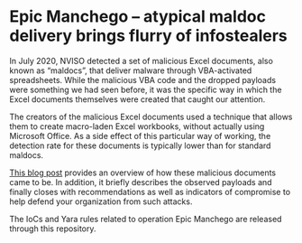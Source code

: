 # Epic Manchego – atypical maldoc delivery brings flurry of infostealers
In July 2020, NVISO detected a set of malicious Excel documents, also known as “maldocs”, that deliver malware through VBA-activated spreadsheets. While the malicious VBA code and the dropped payloads were something we had seen before, it was the specific way in which the Excel documents themselves were created that caught our attention.

The creators of the malicious Excel documents used a technique that allows them to create macro-laden Excel workbooks, without actually using Microsoft Office. As a side effect of this particular way of working, the detection rate for these documents is typically lower than for standard maldocs.

[This blog post](https://blog.nviso.eu/2020/09/01/epic-manchego-atypical-maldoc-delivery-brings-flurry-of-infostealers/) provides an overview of how these malicious documents came to be. In addition, it briefly describes the observed payloads and finally closes with recommendations as well as indicators of compromise to help defend your organization from such attacks.

The IoCs and Yara rules related to operation Epic Manchego are released through this repository.
